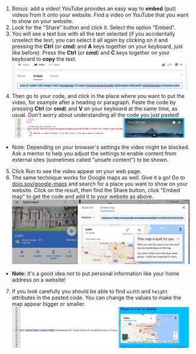 1. Bonus: add a video! YouTube provides an easy way to **embed** (put) videos from it onto your website. Find a video on YouTube that you want to show on your website. 
2. Look for the "Share" button and click it. Select the option "Embed".
3. You will see a text box with all the text selected \(if you accidentally unselect the text, you can select it all again by clicking on it and pressing the **Ctrl** \(or **cmd**\) and **A** keys together on your keyboard, just like before\). Press the **Ctrl** \(or **cmd**\) and **C** keys together on your keyboard to **copy** the text.![](assets/EmbedYouTube.png)
4. Then go to your code, and click in the place where you want to put the video, for example after a heading or paragraph. Paste the code by pressing **Ctrl** \(or **cmd**\) and **V** on your keyboard at the same time, as usual. Don't worry about understanding all the code you just pasted! ![](assets/EmbedYouTube2.png)
 * Note: Depending on your browser's settings the video might be blocked. Ask a mentor to help you adjust the settings to enable content from external sites (sometimes called "unsafe content") to be shown.
5. Click Run to see the video appear on your web page.
6. The same technique works for Google maps as well. Give it a go! Go to [dojo.soy/google-maps](http://dojo.soy/google-maps) and search for a place you want to show on your website. Click on the result, then find the Share button, click "Embed map" to get the code and add it to your website as above. ![](assets/EmbedGoogleMap.png)
 * **Note:** It's a good idea _not_ to put personal information like your home address on a website!
7. If you look carefully you should be able to find `width` and `height` attributes in the pasted code. You can change the values to make the map appear bigger or smaller.![](assets/EmbeddedGoogleMapCode.png)



